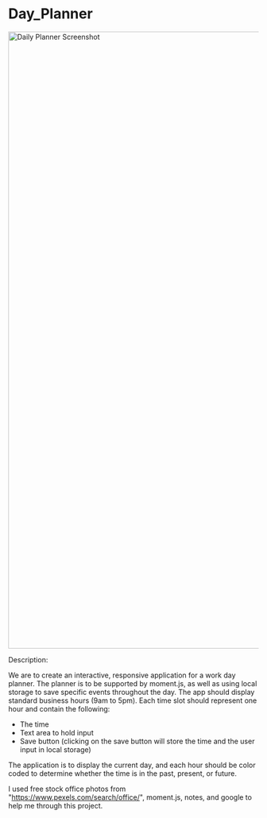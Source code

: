 # Day_Planner

<img width="1243" alt="Daily Planner Screenshot" src="https://user-images.githubusercontent.com/62081345/85958333-cc13ba80-b962-11ea-992c-8ecdffa98039.png">


Description:

We are to create an interactive, responsive application for a work day planner. The planner is to be supported by moment.js, as well as using local storage to save specific events throughout the day. The app should display standard business hours (9am to 5pm). Each time slot should represent one hour and contain the following:

- The time
- Text area to hold input
- Save button (clicking on the save button will store the time and the user input in local storage)

The application is to display the current day, and each hour should be color coded to determine whether the time is in the past, present, or future.  

I used free stock office photos from "https://www.pexels.com/search/office/", moment.js, notes, and google to help me through this project.  
